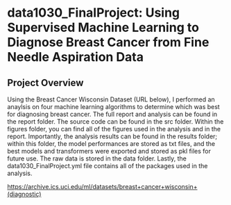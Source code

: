 # data1030_FinalProject: Using Supervised Machine Learning to Diagnose Breast Cancer from Fine Needle Aspiration Data

## Project Overview
Using the Breast Cancer Wisconsin Dataset (URL below), I performed an anaylsis on four machine learning algorithms to determine which was best for diagnosing breast cancer. The full report and analysis can be found in the report folder. The source code can be found in the src folder. Within the figures folder, you can find all of the figures used in the analysis and in the report. Importantly, the analysis results can be found in the results folder; within this folder, the model performances are stored as txt files, and the best models and transformers were exported and stored as pkl files for future use. The raw data is stored in the data folder. Lastly, the data1030_FinalProject.yml file contains all of the packages used in the analysis. 

https://archive.ics.uci.edu/ml/datasets/breast+cancer+wisconsin+(diagnostic)

